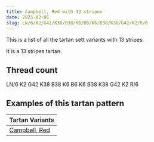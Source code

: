 ```yaml
---
title: Campbell, Red with 13 stripes
date: 2023-02-05
slug: LN/6/K2/G42/K38/B38/K6/B6/K6/B38/K38/G42/K2/R/6
---
```

This is a list of all the tartan sett variants with 13 stripes.

It is a 13 stripes tartan.


## Thread count
LN/6 K2 G42 K38 B38 K6 B6 K6 B38 K38 G42 K2 R/6

## Examples of this tartan pattern

| Tartan Variants |
|---------------|
| [Campbell, Red](/variants/ln/6/k2/g42/k38/b38/k6/b6/k6/b38/k38/g42/k2/r/6-b304080-g008000-k000000-lne0e0e0-rc00000)||
